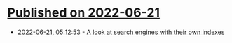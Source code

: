 # [Published on 2022-06-21](index.md)

* [2022-06-21, 05:12:53](https://news.ycombinator.com/item?id=31820149) - [A look at search engines with their own indexes](https://seirdy.one/posts/2021/03/10/search-engines-with-own-indexes/)
